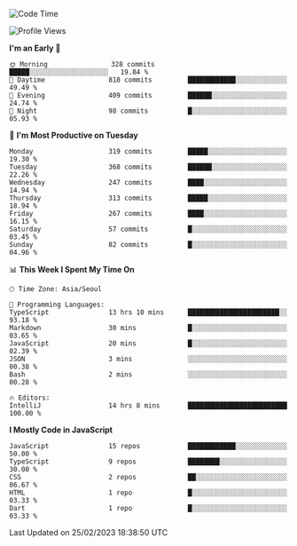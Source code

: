 <!--START_SECTION:waka-->
![Code Time](http://img.shields.io/badge/Code%20Time-4%2C477%20hrs%2037%20mins-blue)

![Profile Views](http://img.shields.io/badge/Profile%20Views-1-blue)

**I'm an Early 🐤** 

```text
🌞 Morning                328 commits         █████░░░░░░░░░░░░░░░░░░░░   19.84 % 
🌆 Daytime                818 commits         ████████████░░░░░░░░░░░░░   49.49 % 
🌃 Evening                409 commits         ██████░░░░░░░░░░░░░░░░░░░   24.74 % 
🌙 Night                  98 commits          █░░░░░░░░░░░░░░░░░░░░░░░░   05.93 % 
```
📅 **I'm Most Productive on Tuesday** 

```text
Monday                   319 commits         █████░░░░░░░░░░░░░░░░░░░░   19.30 % 
Tuesday                  368 commits         ██████░░░░░░░░░░░░░░░░░░░   22.26 % 
Wednesday                247 commits         ████░░░░░░░░░░░░░░░░░░░░░   14.94 % 
Thursday                 313 commits         █████░░░░░░░░░░░░░░░░░░░░   18.94 % 
Friday                   267 commits         ████░░░░░░░░░░░░░░░░░░░░░   16.15 % 
Saturday                 57 commits          █░░░░░░░░░░░░░░░░░░░░░░░░   03.45 % 
Sunday                   82 commits          █░░░░░░░░░░░░░░░░░░░░░░░░   04.96 % 
```


📊 **This Week I Spent My Time On** 

```text
🕑︎ Time Zone: Asia/Seoul

💬 Programming Languages: 
TypeScript               13 hrs 10 mins      ███████████████████████░░   93.18 % 
Markdown                 30 mins             █░░░░░░░░░░░░░░░░░░░░░░░░   03.65 % 
JavaScript               20 mins             █░░░░░░░░░░░░░░░░░░░░░░░░   02.39 % 
JSON                     3 mins              ░░░░░░░░░░░░░░░░░░░░░░░░░   00.38 % 
Bash                     2 mins              ░░░░░░░░░░░░░░░░░░░░░░░░░   00.28 % 

🔥 Editors: 
IntelliJ                 14 hrs 8 mins       █████████████████████████   100.00 % 
```

**I Mostly Code in JavaScript** 

```text
JavaScript               15 repos            ████████████░░░░░░░░░░░░░   50.00 % 
TypeScript               9 repos             ████████░░░░░░░░░░░░░░░░░   30.00 % 
CSS                      2 repos             ██░░░░░░░░░░░░░░░░░░░░░░░   06.67 % 
HTML                     1 repo              █░░░░░░░░░░░░░░░░░░░░░░░░   03.33 % 
Dart                     1 repo              █░░░░░░░░░░░░░░░░░░░░░░░░   03.33 % 
```




 Last Updated on 25/02/2023 18:38:50 UTC
<!--END_SECTION:waka-->
